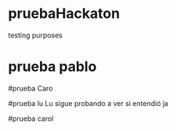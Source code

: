 # pruebaHackaton
testing purposes
# prueba pablo

#prueba Caro

#prueba lu
Lu sigue probando a ver si entendió ja

#prueba carol
